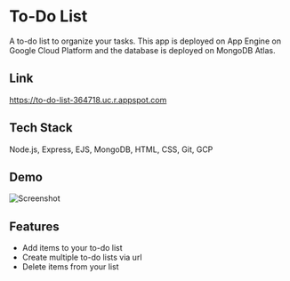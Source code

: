 
# To-Do List

A to-do list to organize your tasks. This app is deployed on App Engine 
on Google Cloud Platform and the database is deployed on MongoDB Atlas. 


## Link

https://to-do-list-364718.uc.r.appspot.com
## Tech Stack

Node.js, Express, EJS, MongoDB, HTML, CSS, Git, GCP
## Demo

![Screenshot](https://github.com/oliviakim217/to-do-list/blob/develop/images/to-do-list-image.png?raw=true)


## Features

- Add items to your to-do list
- Create multiple to-do lists via url
- Delete items from your list


